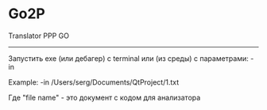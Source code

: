 # Go2P

Translator PPP GO

---

Запустить exe (или дебагер) c terminal или (из среды) с параметрами:
-in <file name>

Example:
-in /Users/serg/Documents/QtProject/1.txt
  
Где "file name" - это документ с кодом для анализатора
